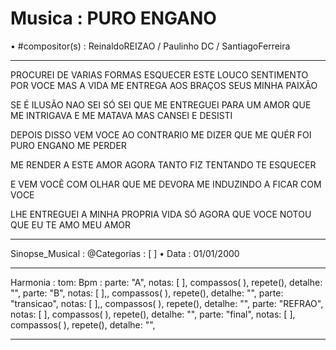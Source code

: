 # Musica : PURO ENGANO
• #compositor(s) : ReinaldoREIZAO / Paulinho DC / SantiagoFerreira

---

PROCUREI DE VARIAS FORMAS ESQUECER
ESTE LOUCO SENTIMENTO POR VOCE
MAS A VIDA ME ENTREGA AOS BRAÇOS SEUS MINHA PAIXÃO

SE É ILUSÃO NAO SEI SÓ SEI QUE ME ENTREGUEI
PARA UM AMOR QUE ME INTRIGAVA E ME MATAVA MAS CANSEI E DESISTI

DEPOIS DISSO VEM VOCE AO CONTRARIO ME DIZER
QUE ME QUÉR
FOI PURO ENGANO ME PERDER

ME RENDER A ESTE AMOR AGORA
TANTO FIZ TENTANDO TE ESQUECER

E VEM VOCẼ COM OLHAR QUE ME DEVORA
ME INDUZINDO A FICAR COM VOCE

LHE ENTREGUEI A MINHA PROPRIA VIDA
SÓ AGORA QUE VOCE NOTOU
QUE EU TE AMO MEU AMOR

---

Sinopse_Musical :
@Categorias : [  ]
• Data :  01/01/2000

---
Harmonia :
tom:
Bpm :
parte: "A", notas: [ ], compassos( ),  repete(), detalhe: "",
parte: "B", notas: [ ],, compassos( ),   repete(), detalhe: "",
parte: "transicao", notas: [ ],, compassos( ),   repete(), detalhe: "",
parte: "REFRAO", notas: [  ], compassos( ),   repete(), detalhe: "",
parte: "final", notas: [  ], compassos( ),   repete(), detalhe: "",

---